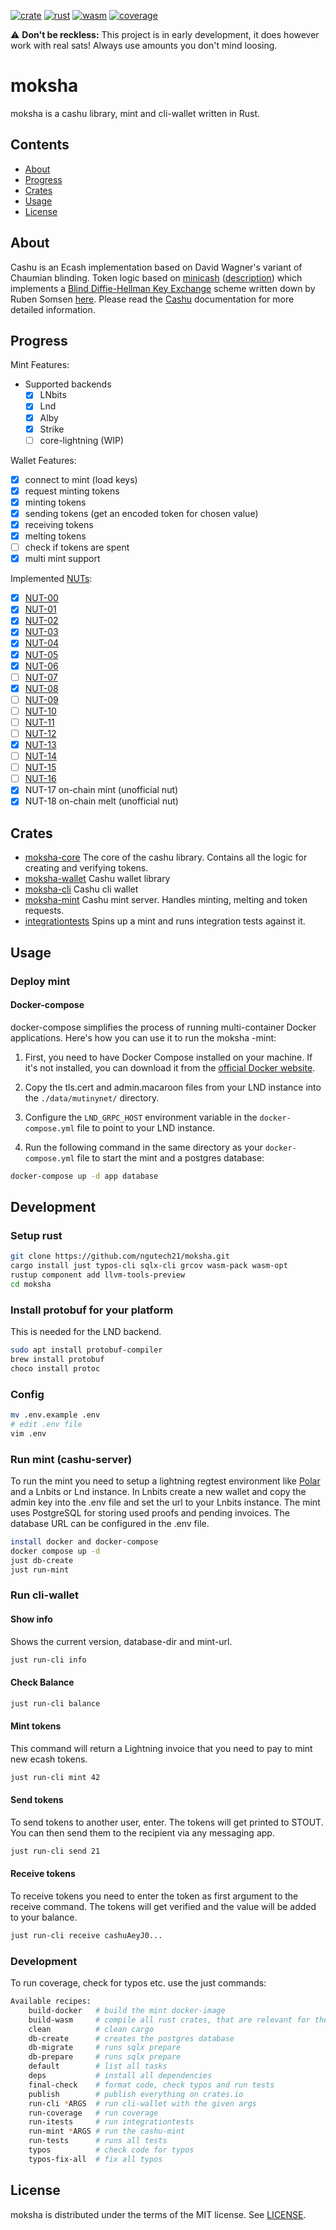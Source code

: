 [![crate](https://img.shields.io/crates/v/moksha-core.svg?logo=rust)](https://crates.io/crates/moksha-core)
[![rust](https://github.com/ngutech21/moksha/actions/workflows/rust.yml/badge.svg?branch=master)](https://github.com/ngutech21/moksha/actions/workflows/rust.yml)
[![wasm](https://github.com/ngutech21/moksha/actions/workflows/wasm.yml/badge.svg?branch=master)](https://github.com/ngutech21/moksha/actions/workflows/wasm.yml)
[![coverage](https://img.shields.io/codecov/c/github/ngutech21/moksha)](https://app.codecov.io/gh/ngutech21/moksha/)

⚠️ **Don't be reckless:** This project is in early development, it does however work with real sats! Always use amounts you don't mind loosing.

# moksha

moksha is a cashu library, mint and cli-wallet written in Rust.

## Contents

- [About](#about)
- [Progress](#progress)
- [Crates](#crates)
- [Usage](#usage)
- [License](#license)

## About

Cashu is an Ecash implementation based on David Wagner's variant of Chaumian blinding. Token logic based
on [minicash](https://github.com/phyro/minicash) ([description](https://gist.github.com/phyro/935badc682057f418842c72961cf096c))
which implements a [Blind Diffie-Hellman Key Exchange](https://cypherpunks.venona.com/date/1996/03/msg01848.html) scheme
written down by Ruben Somsen [here](https://gist.github.com/RubenSomsen/be7a4760dd4596d06963d67baf140406).
Please read the [Cashu](https://github.com/callebtc/cashu) documentation for more detailed information.

## Progress

Mint Features:

- Supported backends
  - [x] LNbits
  - [x] Lnd
  - [x] Alby
  - [x] Strike
  - [ ] core-lightning (WIP)

Wallet Features:

- [x] connect to mint (load keys)
- [x] request minting tokens
- [x] minting tokens
- [x] sending tokens (get an encoded token for chosen value)
- [x] receiving tokens
- [x] melting tokens
- [ ] check if tokens are spent
- [x] multi mint support

Implemented [NUTs](https://github.com/cashubtc/nuts/):

- [x] [NUT-00](https://github.com/cashubtc/nuts/blob/main/00.md)
- [x] [NUT-01](https://github.com/cashubtc/nuts/blob/main/01.md)
- [x] [NUT-02](https://github.com/cashubtc/nuts/blob/main/02.md)
- [x] [NUT-03](https://github.com/cashubtc/nuts/blob/main/03.md)
- [x] [NUT-04](https://github.com/cashubtc/nuts/blob/main/04.md)
- [x] [NUT-05](https://github.com/cashubtc/nuts/blob/main/05.md)
- [x] [NUT-06](https://github.com/cashubtc/nuts/blob/main/06.md)
- [ ] [NUT-07](https://github.com/cashubtc/nuts/blob/main/07.md)
- [x] [NUT-08](https://github.com/cashubtc/nuts/blob/main/08.md)
- [ ] [NUT-09](https://github.com/cashubtc/nuts/blob/main/09.md)
- [ ] [NUT-10](https://github.com/cashubtc/nuts/blob/main/10.md)
- [ ] [NUT-11](https://github.com/cashubtc/nuts/blob/main/11.md)
- [ ] [NUT-12](https://github.com/cashubtc/nuts/blob/main/12.md)
- [x] [NUT-13](https://github.com/cashubtc/nuts/blob/main/13.md)
- [ ] [NUT-14](https://github.com/cashubtc/nuts/blob/main/14.md)
- [ ] [NUT-15](https://github.com/cashubtc/nuts/blob/main/15.md)
- [ ] [NUT-16](https://github.com/cashubtc/nuts/blob/main/16.md)
- [x] NUT-17 on-chain mint (unofficial nut)
- [x] NUT-18 on-chain melt (unofficial nut)

## Crates

- [moksha-core](./moksha-core) The core of the cashu library. Contains all the logic for creating and verifying tokens.
- [moksha-wallet](./moksha-wallet) Cashu wallet library
- [moksha-cli](./moksha-wallet) Cashu cli wallet
- [moksha-mint](./moksha-mint) Cashu mint server. Handles minting, melting and token requests.
- [integrationtests](./integrationtests) Spins up a mint and runs integration tests against it.

## Usage

### Deploy mint

#### Docker-compose

docker-compose simplifies the process of running multi-container Docker applications. Here's how you can use it to run the moksha -mint:

1. First, you need to have Docker Compose installed on your machine. If it's not installed, you can download it from the [official Docker website](https://docs.docker.com/compose/install/).

2. Copy the tls.cert and admin.macaroon files from your LND instance into the `./data/mutinynet/` directory.

3. Configure the `LND_GRPC_HOST` environment variable in the `docker-compose.yml` file to point to your LND instance.

4. Run the following command in the same directory as your `docker-compose.yml` file to start the mint and a postgres database:

```bash
docker-compose up -d app database
```

## Development

### Setup rust

```bash
git clone https://github.com/ngutech21/moksha.git
cargo install just typos-cli sqlx-cli grcov wasm-pack wasm-opt
rustup component add llvm-tools-preview
cd moksha
```

### Install protobuf for your platform

This is needed for the LND backend.

```bash
sudo apt install protobuf-compiler
brew install protobuf
choco install protoc
```

### Config

```bash
mv .env.example .env
# edit .env file
vim .env
```

### Run mint (cashu-server)

To run the mint you need to setup a lightning regtest environment like [Polar](https://lightningpolar.com) and a Lnbits or Lnd instance. In Lnbits create a new wallet and copy the admin key into the .env file and set the url to your Lnbits instance. The mint uses PostgreSQL for storing used proofs and pending invoices. The database URL can be configured in the .env file.

```bash
install docker and docker-compose
docker compose up -d
just db-create
just run-mint
```

### Run cli-wallet

#### Show info

Shows the current version, database-dir and mint-url.

```bash
just run-cli info
```

#### Check Balance

```bash
just run-cli balance
```

#### Mint tokens

This command will return a Lightning invoice that you need to pay to mint new ecash tokens.

```bash
just run-cli mint 42
```

#### Send tokens

To send tokens to another user, enter. The tokens will get printed to STOUT. You can then send them to the recipient via any messaging app.

```bash
just run-cli send 21
```

#### Receive tokens

To receive tokens you need to enter the token as first argument to the receive command. The tokens will get verified and the value will be added to your balance.

```bash
just run-cli receive cashuAeyJ0...
```

### Development

To run coverage, check for typos etc. use the just commands:

```bash
Available recipes:
    build-docker   # build the mint docker-image
    build-wasm     # compile all rust crates, that are relevant for the client, to wasm
    clean          # clean cargo
    db-create      # creates the postgres database
    db-migrate     # runs sqlx prepare
    db-prepare     # runs sqlx prepare
    default        # list all tasks
    deps           # install all dependencies
    final-check    # format code, check typos and run tests
    publish        # publish everything on crates.io
    run-cli *ARGS  # run cli-wallet with the given args
    run-coverage   # run coverage
    run-itests     # run integrationtests
    run-mint *ARGS # run the cashu-mint
    run-tests      # runs all tests
    typos          # check code for typos
    typos-fix-all  # fix all typos
```

## License

moksha is distributed under the terms of the MIT license.
See [LICENSE](LICENSE).
